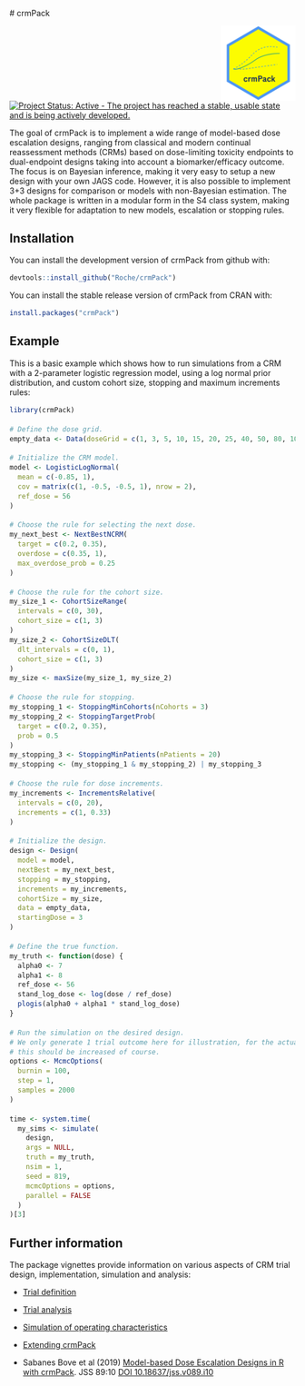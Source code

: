 
<!-- markdownlint-disable-file -->
<!-- README.md is generated from README.Rmd. Please edit that file -->
\# crmPack
<p align="center">
<img src='man/figures/logo.png' align="right" height="131.5" alt="crmPack-logo"/>
</p>

[![Project Status: Active - The project has reached a stable, usable
state and is being actively
developed.](https://www.repostatus.org/badges/latest/active.svg)](https://www.repostatus.org/#active)  

The goal of crmPack is to implement a wide range of model-based dose
escalation designs, ranging from classical and modern continual
reassessment methods (CRMs) based on dose-limiting toxicity endpoints to
dual-endpoint designs taking into account a biomarker/efficacy outcome.
The focus is on Bayesian inference, making it very easy to setup a new
design with your own JAGS code. However, it is also possible to
implement 3+3 designs for comparison or models with non-Bayesian
estimation. The whole package is written in a modular form in the S4
class system, making it very flexible for adaptation to new models,
escalation or stopping rules.

## Installation

You can install the development version of crmPack from github with:

``` r
devtools::install_github("Roche/crmPack")
```

You can install the stable release version of crmPack from CRAN with:

``` r
install.packages("crmPack")
```

## Example

This is a basic example which shows how to run simulations from a CRM
with a 2-parameter logistic regression model, using a log normal prior
distribution, and custom cohort size, stopping and maximum increments
rules:

``` r
library(crmPack)

# Define the dose grid.
empty_data <- Data(doseGrid = c(1, 3, 5, 10, 15, 20, 25, 40, 50, 80, 100))

# Initialize the CRM model.
model <- LogisticLogNormal(
  mean = c(-0.85, 1),
  cov = matrix(c(1, -0.5, -0.5, 1), nrow = 2),
  ref_dose = 56
)

# Choose the rule for selecting the next dose.
my_next_best <- NextBestNCRM(
  target = c(0.2, 0.35),
  overdose = c(0.35, 1),
  max_overdose_prob = 0.25
)

# Choose the rule for the cohort size.
my_size_1 <- CohortSizeRange(
  intervals = c(0, 30),
  cohort_size = c(1, 3)
)
my_size_2 <- CohortSizeDLT(
  dlt_intervals = c(0, 1),
  cohort_size = c(1, 3)
)
my_size <- maxSize(my_size_1, my_size_2)

# Choose the rule for stopping.
my_stopping_1 <- StoppingMinCohorts(nCohorts = 3)
my_stopping_2 <- StoppingTargetProb(
  target = c(0.2, 0.35),
  prob = 0.5
)
my_stopping_3 <- StoppingMinPatients(nPatients = 20)
my_stopping <- (my_stopping_1 & my_stopping_2) | my_stopping_3

# Choose the rule for dose increments.
my_increments <- IncrementsRelative(
  intervals = c(0, 20),
  increments = c(1, 0.33)
)

# Initialize the design.
design <- Design(
  model = model,
  nextBest = my_next_best,
  stopping = my_stopping,
  increments = my_increments,
  cohortSize = my_size,
  data = empty_data,
  startingDose = 3
)

# Define the true function.
my_truth <- function(dose) {
  alpha0 <- 7
  alpha1 <- 8
  ref_dose <- 56
  stand_log_dose <- log(dose / ref_dose)
  plogis(alpha0 + alpha1 * stand_log_dose)
}

# Run the simulation on the desired design.
# We only generate 1 trial outcome here for illustration, for the actual study
# this should be increased of course.
options <- McmcOptions(
  burnin = 100,
  step = 1,
  samples = 2000
)

time <- system.time(
  my_sims <- simulate(
    design,
    args = NULL,
    truth = my_truth,
    nsim = 1,
    seed = 819,
    mcmcOptions = options,
    parallel = FALSE
  )
)[3]
```

## Further information

The package vignettes provide information on various aspects of CRM
trial design, implementation, simulation and analysis:

- [Trial definition](trial_definition.html)

- [Trial analysis](trial_analysis.html)

- [Simulation of operating characteristics](trial_simulation.html)

- [Extending crmPack](extending_crmpack.html)

- Sabanes Bove et al (2019) [Model-based Dose Escalation Designs in R
  with crmPack](crmPack-jss-paper.html). JSS 89:10 [DOI
  10.18637/jss.v089.i10](https://www.jstatsoft.org/article/view/v089i10)
